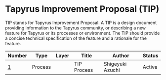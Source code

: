 # Tapyrus Improvement Proposal (TIP)

TIP stands for Tapyrus Improvement Proposal. A TIP is a design document providing information to the Tapyrus community,
or describing a new feature for Tapyrus or its processes or environment. 
The TIP should provide a concise technical specification of the feature and a rationale for the feature.

| Number           | Type    | Layer | Title       | Author           | Status |
|------------------|---------|-------|-------------|------------------|--------|
| [1](tip-0001.md) | Process |       | TIP Process | Shigeyuki Azuchi | Active |